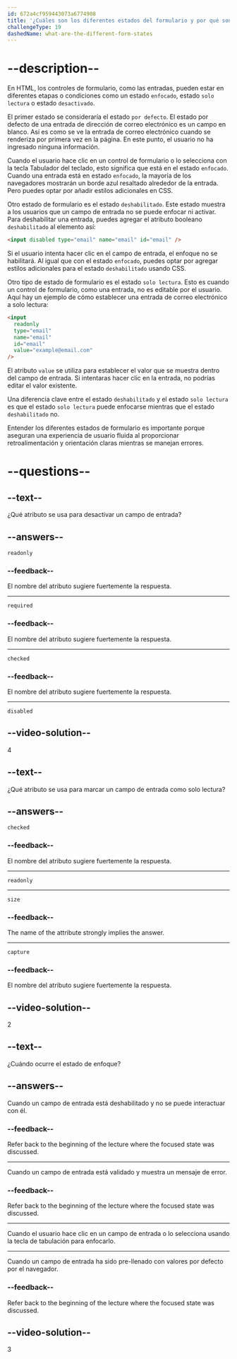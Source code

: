 ```yaml
---
id: 672a4cf959443073a6774908
title: '¿Cuáles son los diferentes estados del formulario y por qué son importantes?'
challengeType: 19
dashedName: what-are-the-different-form-states
---
```


# --description--

En HTML, los controles de formulario, como las entradas, pueden estar en diferentes etapas o condiciones como un estado `enfocado`, estado `solo lectura` o estado `desactivado`.

El primer estado se consideraría el estado `por defecto`. El estado por defecto de una entrada de dirección de correo electrónico es un campo en blanco. Así es como se ve la entrada de correo electrónico cuando se renderiza por primera vez en la página. En este punto, el usuario no ha ingresado ninguna información.

Cuando el usuario hace clic en un control de formulario o lo selecciona con la tecla Tabulador del teclado, esto significa que está en el estado `enfocado`. Cuando una entrada está en estado `enfocado`, la mayoría de los navegadores mostrarán un borde azul resaltado alrededor de la entrada. Pero puedes optar por añadir estilos adicionales en CSS.

Otro estado de formulario es el estado `deshabilitado`. Este estado muestra a los usuarios que un campo de entrada no se puede enfocar ni activar. Para deshabilitar una entrada, puedes agregar el atributo booleano `deshabilitado` al elemento así:

```html
<input disabled type="email" name="email" id="email" />
```

Si el usuario intenta hacer clic en el campo de entrada, el enfoque no se habilitará. Al igual que con el estado `enfocado`, puedes optar por agregar estilos adicionales para el estado `deshabilitado` usando CSS.

Otro tipo de estado de formulario es el estado `solo lectura`. Esto es cuando un control de formulario, como una entrada, no es editable por el usuario. Aquí hay un ejemplo de cómo establecer una entrada de correo electrónico a solo lectura:

```html
<input
  readonly
  type="email"
  name="email"
  id="email"
  value="example@email.com"
/>
```

El atributo `value` se utiliza para establecer el valor que se muestra dentro del campo de entrada. Si intentaras hacer clic en la entrada, no podrías editar el valor existente.

Una diferencia clave entre el estado `deshabilitado` y el estado `solo lectura` es que el estado `solo lectura` puede enfocarse mientras que el estado `deshabilitado` no.

Entender los diferentes estados de formulario es importante porque aseguran una experiencia de usuario fluida al proporcionar retroalimentación y orientación claras mientras se manejan errores.

# --questions--

## --text--

¿Qué atributo se usa para desactivar un campo de entrada?

## --answers--

`readonly`

### --feedback--

El nombre del atributo sugiere fuertemente la respuesta.

---

`required`

### --feedback--

El nombre del atributo sugiere fuertemente la respuesta.

---

`checked`

### --feedback--

El nombre del atributo sugiere fuertemente la respuesta.

---

`disabled`

## --video-solution--

4

## --text--

¿Qué atributo se usa para marcar un campo de entrada como solo lectura?

## --answers--

`checked`

### --feedback--

El nombre del atributo sugiere fuertemente la respuesta.

---

`readonly`

---

`size`

### --feedback--

The name of the attribute strongly implies the answer.

---

`capture`

### --feedback--

El nombre del atributo sugiere fuertemente la respuesta.

## --video-solution--

2

## --text--

¿Cuándo ocurre el estado de enfoque?

## --answers--

Cuando un campo de entrada está deshabilitado y no se puede interactuar con él.

### --feedback--

Refer back to the beginning of the lecture where the focused state was discussed.

---

Cuando un campo de entrada está validado y muestra un mensaje de error.

### --feedback--

Refer back to the beginning of the lecture where the focused state was discussed.

---

Cuando el usuario hace clic en un campo de entrada o lo selecciona usando la tecla de tabulación para enfocarlo.

---

Cuando un campo de entrada ha sido pre-llenado con valores por defecto por el navegador.

### --feedback--

Refer back to the beginning of the lecture where the focused state was discussed.

## --video-solution--

3
